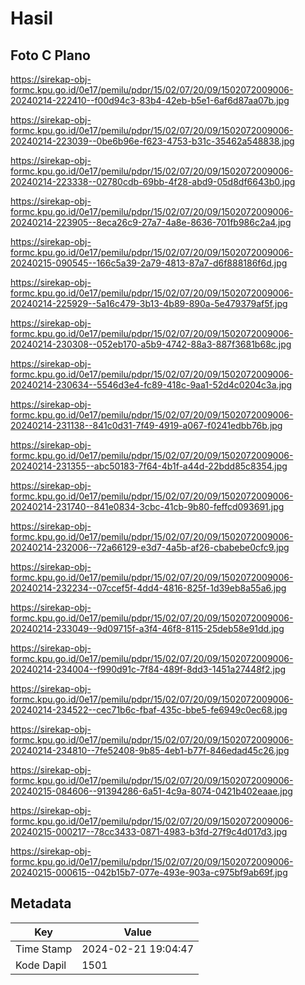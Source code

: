 # Hasil

## Foto C Plano

https://sirekap-obj-formc.kpu.go.id/0e17/pemilu/pdpr/15/02/07/20/09/1502072009006-20240214-222410--f00d94c3-83b4-42eb-b5e1-6af6d87aa07b.jpg

https://sirekap-obj-formc.kpu.go.id/0e17/pemilu/pdpr/15/02/07/20/09/1502072009006-20240214-223039--0be6b96e-f623-4753-b31c-35462a548838.jpg

https://sirekap-obj-formc.kpu.go.id/0e17/pemilu/pdpr/15/02/07/20/09/1502072009006-20240214-223338--02780cdb-69bb-4f28-abd9-05d8df6643b0.jpg

https://sirekap-obj-formc.kpu.go.id/0e17/pemilu/pdpr/15/02/07/20/09/1502072009006-20240214-223905--8eca26c9-27a7-4a8e-8636-701fb986c2a4.jpg

https://sirekap-obj-formc.kpu.go.id/0e17/pemilu/pdpr/15/02/07/20/09/1502072009006-20240215-090545--166c5a39-2a79-4813-87a7-d6f888186f6d.jpg

https://sirekap-obj-formc.kpu.go.id/0e17/pemilu/pdpr/15/02/07/20/09/1502072009006-20240214-225929--5a16c479-3b13-4b89-890a-5e479379af5f.jpg

https://sirekap-obj-formc.kpu.go.id/0e17/pemilu/pdpr/15/02/07/20/09/1502072009006-20240214-230308--052eb170-a5b9-4742-88a3-887f3681b68c.jpg

https://sirekap-obj-formc.kpu.go.id/0e17/pemilu/pdpr/15/02/07/20/09/1502072009006-20240214-230634--5546d3e4-fc89-418c-9aa1-52d4c0204c3a.jpg

https://sirekap-obj-formc.kpu.go.id/0e17/pemilu/pdpr/15/02/07/20/09/1502072009006-20240214-231138--841c0d31-7f49-4919-a067-f0241edbb76b.jpg

https://sirekap-obj-formc.kpu.go.id/0e17/pemilu/pdpr/15/02/07/20/09/1502072009006-20240214-231355--abc50183-7f64-4b1f-a44d-22bdd85c8354.jpg

https://sirekap-obj-formc.kpu.go.id/0e17/pemilu/pdpr/15/02/07/20/09/1502072009006-20240214-231740--841e0834-3cbc-41cb-9b80-feffcd093691.jpg

https://sirekap-obj-formc.kpu.go.id/0e17/pemilu/pdpr/15/02/07/20/09/1502072009006-20240214-232006--72a66129-e3d7-4a5b-af26-cbabebe0cfc9.jpg

https://sirekap-obj-formc.kpu.go.id/0e17/pemilu/pdpr/15/02/07/20/09/1502072009006-20240214-232234--07ccef5f-4dd4-4816-825f-1d39eb8a55a6.jpg

https://sirekap-obj-formc.kpu.go.id/0e17/pemilu/pdpr/15/02/07/20/09/1502072009006-20240214-233049--9d09715f-a3f4-46f8-8115-25deb58e91dd.jpg

https://sirekap-obj-formc.kpu.go.id/0e17/pemilu/pdpr/15/02/07/20/09/1502072009006-20240214-234004--f990d91c-7f84-489f-8dd3-1451a27448f2.jpg

https://sirekap-obj-formc.kpu.go.id/0e17/pemilu/pdpr/15/02/07/20/09/1502072009006-20240214-234522--cec71b6c-fbaf-435c-bbe5-fe6949c0ec68.jpg

https://sirekap-obj-formc.kpu.go.id/0e17/pemilu/pdpr/15/02/07/20/09/1502072009006-20240214-234810--7fe52408-9b85-4eb1-b77f-846edad45c26.jpg

https://sirekap-obj-formc.kpu.go.id/0e17/pemilu/pdpr/15/02/07/20/09/1502072009006-20240215-084606--91394286-6a51-4c9a-8074-0421b402eaae.jpg

https://sirekap-obj-formc.kpu.go.id/0e17/pemilu/pdpr/15/02/07/20/09/1502072009006-20240215-000217--78cc3433-0871-4983-b3fd-27f9c4d017d3.jpg

https://sirekap-obj-formc.kpu.go.id/0e17/pemilu/pdpr/15/02/07/20/09/1502072009006-20240215-000615--042b15b7-077e-493e-903a-c975bf9ab69f.jpg


## Metadata

| Key        | Value               |
| ---------- | ------------------- |
| Time Stamp | 2024-02-21 19:04:47 |
| Kode Dapil | 1501                |



